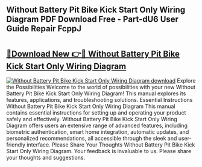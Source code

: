 ## Without Battery Pit Bike Kick Start Only Wiring Diagram PDF Download Free - Part-dU6 User Guide Repair FcppJ

# <h2><a href="http://dfsxw4o.blite.top/?on=Without+Battery+Pit+Bike+Kick+Start+Only+Wiring+Diagram">🔗Download New 👉🔴 Without Battery Pit Bike Kick Start Only Wiring Diagram</a></h2>

[![Without Battery Pit Bike Kick Start Only Wiring Diagram download](https://i.imgur.com/lujVjoI.png)](http://dfsxw4o.blite.top/?on=Without+Battery+Pit+Bike+Kick+Start+Only+Wiring+Diagram)
Explore the Possibilities Welcome to the world of possibilities with your new Without Battery Pit Bike Kick Start Only Wiring Diagram! This manual explores its features, applications, and troubleshooting solutions. Essential Instructions Without Battery Pit Bike Kick Start Only Wiring Diagram This manual contains essential instructions for setting up and operating your product safely and effectively. Without Battery Pit Bike Kick Start Only Wiring Diagram offers users an extensive range of advanced features, including biometric authentication, smart home integration, automatic updates, and personalized recommendations, all accessible through the sleek and user-friendly interface. Please Share Your Thoughts Without Battery Pit Bike Kick Start Only Wiring Diagram. Your feedback is invaluable to us. Please share your thoughts and suggestions.
